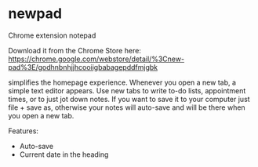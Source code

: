 # newpad
Chrome extension notepad

Download it from the Chrome Store here: https://chrome.google.com/webstore/detail/%3Cnew-pad%3E/godhnbnhjjhcooiigbabagepddfmjgbk

<new pad> simplifies the homepage experience. Whenever you open a new tab, a simple text editor appears. Use new tabs to write to-do lists, appointment times, or to just jot down notes. If you want to save it to your computer just file + save as, otherwise your notes will auto-save and will be there when you open a new tab.

Features:
- Auto-save
- Current date in the heading
